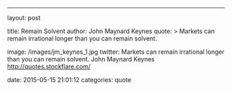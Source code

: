 ---
layout: post

title:  Remain Solvent
author: John Maynard Keynes
quote: >
  Markets can remain irrational longer than you can remain solvent.

image: /images/jm_keynes_1.jpg
twitter: Markets can remain irrational longer than you can remain solvent. John Maynard Keynes http://quotes.stockflare.com/

date:   2015-05-15 21:01:12
categories: quote
